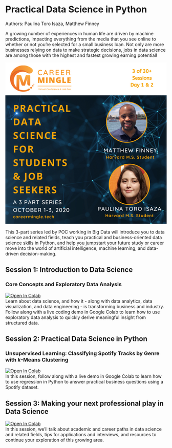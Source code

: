 # Practical Data Science in Python
Authors: Paulina Toro Isaza, Matthew Finney

A growing number of experiences in human life are driven by machine predictions, impacting everything from the media that you see online to whether or not you’re selected for a small business loan. Not only are more businesses relying on data to make strategic decisions, jobs in data science are among those with the highest and fastest growing earning potential!

![Flyer](/assets/cm_flyer.png)

This 3-part series led by POC working in Big Data will introduce you to data science and related fields, teach you practical and business-oriented data science skills in Python, and help you jumpstart your future study or career move into the world of artificial intelligence, machine learning, and data-driven decision-making.

## Session 1: Introduction to Data Science
### Core Concepts and Exploratory Data Analysis
<a href="https://colab.research.google.com/github/MattFinney/practical_data_science_in_python/blob/main/Session_1_Introduction_to_Data_Science.ipynb" target="_parent"><img src="https://colab.research.google.com/assets/colab-badge.svg" alt="Open In Colab"/><a><br>
Learn about data science, and how it - along with data analytics, data visualization, and data engineering - is transforming business and industry. Follow along with a live coding demo in Google Colab to learn how to use exploratory data analysis to quickly derive meaningful insight from structured data.

## Session 2: Practical Data Science in Python
### Unsupervised Learning: Classifying Spotify Tracks by Genre with $k$-Means Clustering
<a href="https://colab.research.google.com/github/MattFinney/practical_data_science_in_python/blob/main/Session_2_Practical_Data_Science.ipynb" target="_parent"><img src="https://colab.research.google.com/assets/colab-badge.svg" alt="Open In Colab"/><a><br>
In this session, follow along with a live demo in Google Colab to learn how to use regression in Python to answer practical business questions using a Spotify dataset.

## Session 3: Making your next professional play in Data Science
<a href="https://colab.research.google.com/github/MattFinney/practical_data_science_in_python/blob/main/Session_3_Academic_and_Career_Pathways.ipynb" target="_parent"><img src="https://colab.research.google.com/assets/colab-badge.svg" alt="Open In Colab"/><a><br>
In this session, we’ll talk about academic and career paths in data science and related fields, tips for applications and interviews, and resources to continue your exploration of this growing area.
